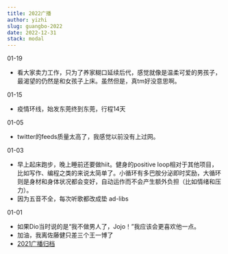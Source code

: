 ```yaml
---
title: 2022广播
author: yizhi
slug: guangbo-2022
date: 2022-12-31 
stack: modal
---
```

01-19
- 看大家卖力工作，只为了养家糊口延续后代，感觉就像是温柔可爱的男孩子，最渴望的仍然是和女孩子上床。虽然但是，真tm好没意思啊。

01-15
- 疫情环线，始发东莞终到东莞，行程14天

01-05
- twitter的feeds质量太高了，我感觉以前没有上过网。

01-03
- 早上起床跑步，晚上睡前还要做hiit。健身的positive loop相对于其他项目，比如写作、编程之类的来说太简单了。小循环有多巴胺分泌即时奖励，大循环则是身材和身体状况都会变好，自动运作而不会产生额外负担（比如情绪和压力）。
- 因为五音不全，每次听歌都改成垫 ad-libs

01-01
- 如果Dio当时说的是“我不做男人了，Jojo！”我应该会更喜欢他一点。
- 加油，我离佐藤健只差三个王一博了
- [2021广播归档](./douban/guangbo-2021)